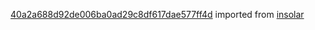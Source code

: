 [40a2a688d92de006ba0ad29c8df617dae577ff4d](https://github.com/insolar/insolar/commit/40a2a688d92de006ba0ad29c8df617dae577ff4d) imported from [insolar](https://github.com/insolar/insolar)
